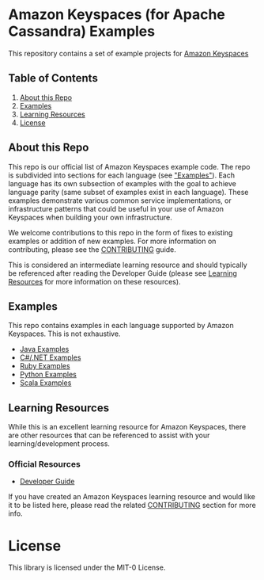 # Amazon Keyspaces (for Apache Cassandra) Examples

This repository contains a set of example projects for [Amazon Keyspaces](https://docs.aws.amazon.com/keyspaces/latest/devguide/what-is-keyspaces.html)

## Table of Contents
1. [About this Repo](#About)
2. [Examples](#Examples)
3. [Learning Resources](#Learning)
4. [License](#License)


## About this Repo <a name="About"></a>
This repo is our official list of Amazon Keyspaces example code. The repo is subdivided into sections for each language (see ["Examples"](#Examples)). Each language has its own subsection of examples with the goal to achieve language parity (same subset of examples exist in each language). These examples demonstrate various common service implementations, or infrastructure patterns that could be useful in your use of Amazon Keyspaces when building your own infrastructure.

We welcome contributions to this repo in the form of fixes to existing examples or addition of new examples. For more information on contributing, please see the [CONTRIBUTING](https://github.com/aws-samples/aws-keyspaces-examples/tree/master/CONTRIBUTING.md) guide.

This is considered an intermediate learning resource and should typically be referenced after reading the Developer Guide (please see [Learning Resources](#Learning) for more information on these resources).


## Examples <a name="Examples"></a>
This repo contains examples in each language supported by Amazon Keyspaces. This is not exhaustive.

- [Java Examples](https://github.com/aws-samples/amazon-keyspaces-examples/tree/main/java)
- [C#/.NET Examples](https://github.com/aws-samples/amazon-keyspaces-examples/tree/main/dotnet)
- [Ruby Examples](https://github.com/aws-samples/amazon-keyspaces-examples/tree/main/ruby)
- [Python Examples](https://github.com/aws-samples/amazon-keyspaces-examples/tree/main/python)
- [Scala Examples](https://github.com/aws-samples/amazon-keyspaces-examples/tree/main/scala)

## Learning Resources <a name="Learning"></a>
While this is an excellent learning resource for Amazon Keyspaces, there are other resources that can be referenced to assist with your learning/development process.

### Official Resources
- [Developer Guide](https://docs.aws.amazon.com/keyspaces/latest/devguide/what-is-keyspaces.html)

If you have created an Amazon Keyspaces learning resource and would like it to be listed here, please read the related [CONTRIBUTING](https://github.com/aws-samples/amazon-keyspaces-examples/blob/main/CONTRIBUTING.md) section for more info.



# License <a name="License"></a>

This library is licensed under the MIT-0 License.

